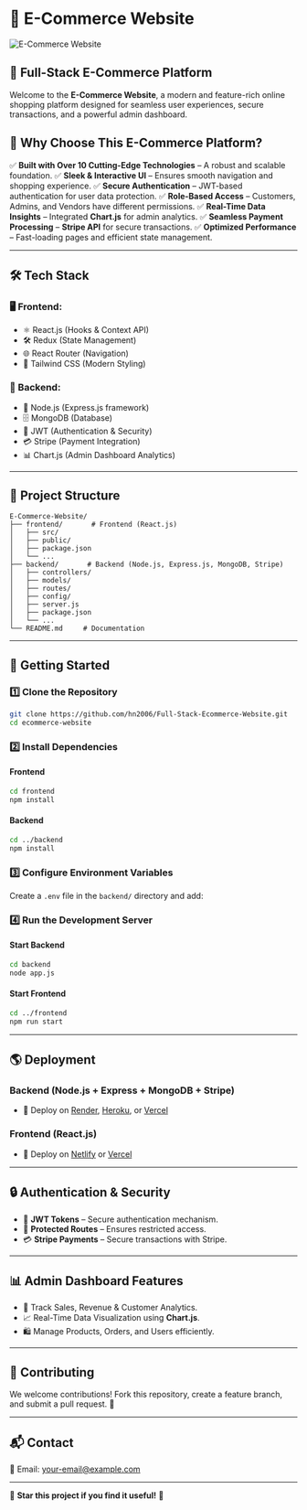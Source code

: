 # 🛒 E-Commerce Website

![E-Commerce Website](https://portfolio-werbsite2006123acd.vercel.app/images/projects/Ecommerce.png)

## 🚀 Full-Stack E-Commerce Platform

Welcome to the **E-Commerce Website**, a modern and feature-rich online shopping platform designed for seamless user experiences, secure transactions, and a powerful admin dashboard.

## 🌟 Why Choose This E-Commerce Platform?

✅ **Built with Over 10 Cutting-Edge Technologies** – A robust and scalable foundation.
✅ **Sleek & Interactive UI** – Ensures smooth navigation and shopping experience.
✅ **Secure Authentication** – JWT-based authentication for user data protection.
✅ **Role-Based Access** – Customers, Admins, and Vendors have different permissions.
✅ **Real-Time Data Insights** – Integrated **Chart.js** for admin analytics.
✅ **Seamless Payment Processing** – **Stripe API** for secure transactions.
✅ **Optimized Performance** – Fast-loading pages and efficient state management.

---

## 🛠️ Tech Stack

### 🖥️ Frontend:
- ⚛️ React.js (Hooks & Context API)
- 🛠️ Redux (State Management)
- 🌐 React Router (Navigation)
- 🎨 Tailwind CSS (Modern Styling)

### 🔧 Backend:
- 🚀 Node.js (Express.js framework)
- 🗄️ MongoDB (Database)
- 🔐 JWT (Authentication & Security)
- 💳 Stripe (Payment Integration)
- 📊 Chart.js (Admin Dashboard Analytics)

---

## 📂 Project Structure
```
E-Commerce-Website/
├── frontend/       # Frontend (React.js)
│   ├── src/
│   ├── public/
│   ├── package.json
│   └── ...
├── backend/       # Backend (Node.js, Express.js, MongoDB, Stripe)
│   ├── controllers/
│   ├── models/
│   ├── routes/
│   ├── config/
│   ├── server.js
│   ├── package.json
│   └── ...
└── README.md     # Documentation
```

---

## 🚀 Getting Started

### 1️⃣ Clone the Repository
```bash
git clone https://github.com/hn2006/Full-Stack-Ecommerce-Website.git
cd ecommerce-website
```

### 2️⃣ Install Dependencies
#### Frontend
```bash
cd frontend
npm install
```
#### Backend
```bash
cd ../backend
npm install
```

### 3️⃣ Configure Environment Variables
Create a `.env` file in the `backend/` directory and add:

### 4️⃣ Run the Development Server
#### Start Backend
```bash
cd backend
node app.js
```
#### Start Frontend
```bash
cd ../frontend
npm run start
```

---

## 🌎 Deployment

### Backend (Node.js + Express + MongoDB + Stripe)
- 🚀 Deploy on [Render](https://render.com), [Heroku](https://www.heroku.com/), or [Vercel](https://vercel.com)

### Frontend (React.js)
- 🚀 Deploy on [Netlify](https://www.netlify.com) or [Vercel](https://vercel.com)

---

## 🔒 Authentication & Security
- 🔑 **JWT Tokens** – Secure authentication mechanism.
- 🔐 **Protected Routes** – Ensures restricted access.
- 💳 **Stripe Payments** – Secure transactions with Stripe.

---

## 📊 Admin Dashboard Features
- 📌 Track Sales, Revenue & Customer Analytics.
- 📈 Real-Time Data Visualization using **Chart.js**.
- 🛍️ Manage Products, Orders, and Users efficiently.

---

## 🤝 Contributing
We welcome contributions! Fork this repository, create a feature branch, and submit a pull request. 🎉

---

## 📬 Contact
📧 Email: [your-email@example.com](mailto:your-email@example.com)

---

🌟 **Star this project if you find it useful!** 🌟
